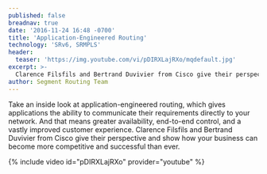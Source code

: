 ```yaml
---
published: false
breadnav: true
date: '2016-11-24 16:48 -0700'
title: 'Application-Engineered Routing'
technology: 'SRv6, SRMPLS'
header:
  teaser: 'https://img.youtube.com/vi/pDIRXLajRXo/mqdefault.jpg'
excerpt: >-
  Clarence Filsfils and Bertrand Duvivier from Cisco give their perspective and show how your business can become more competitive and successful than ever with Segment Routing.
author: Segment Routing Team
---
```

Take an inside look at application-engineered routing, which gives applications the ability to communicate their requirements directly to your network. And that means greater availability, end-to-end control, and a vastly improved customer experience. Clarence Filsfils and Bertrand Duvivier from Cisco give their perspective and show how your business can become more competitive and successful than ever.

{% include video id="pDIRXLajRXo" provider="youtube" %}
